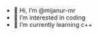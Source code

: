 - 👋 Hi, I’m @mijanur-mr
- 👀 I’m interested in coding
- 🌱 I’m currently learning c++

<!---
mijanur-mr/mijanur-mr is a ✨ special ✨ repository because its `README.md` (this file) appears on your GitHub profile.
You can click the Preview link to take a look at your changes.
--->
